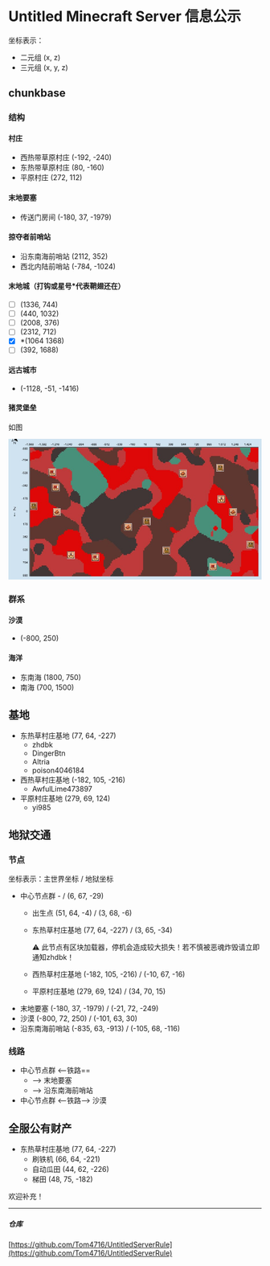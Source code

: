 # Untitled Minecraft Server 信息公示

坐标表示：

- 二元组 (x, z)
- 三元组 (x, y, z)

## chunkbase

### 结构

#### 村庄

- 西热带草原村庄 (-192, -240)
- 东热带草原村庄 (80, -160)
- 平原村庄 (272, 112)

#### 末地要塞

- 传送门房间 (-180, 37, -1979)

#### 掠夺者前哨站

- 沿东南海前哨站 (2112, 352)
- 西北内陆前哨站 (-784, -1024)

#### 末地城（打钩或星号*代表鞘翅还在）

- [ ] (1336, 744)
- [ ] (440, 1032)
- [ ] (2008, 376)
- [ ] (2312, 712)
- [x] *(1064 1368)
- [ ] (392, 1688)

#### 远古城市

- (-1128, -51, -1416)

#### 猪灵堡垒

如图

![](assets/猪灵堡垒.png "猪灵堡垒")

### 群系

#### 沙漠

- (-800, 250)

#### 海洋

- 东南海 (1800, 750)
- 南海 (700, 1500)

## 基地

- 东热草村庄基地 (77, 64, -227)
    - zhdbk
    - DingerBtn
    - Altria
    - poison4046184
- 西热草村庄基地 (-182, 105, -216)
    - AwfulLime473897
- 平原村庄基地 (279, 69, 124)
    - yi985

## 地狱交通

### 节点

坐标表示：主世界坐标 / 地狱坐标

- 中心节点群 - / (6, 67, -29)
    - 出生点 (51, 64, -4) / (3, 68, -6)
    - 东热草村庄基地 (77, 64, -227) / (3, 65, -34)

      :warning: 此节点有区块加载器，停机会造成较大损失！若不慎被恶魂炸毁请立即通知zhdbk！
    - 西热草村庄基地 (-182, 105, -216) / (-10, 67, -16)
    - 平原村庄基地 (279, 69, 124) / (34, 70, 15)
- 末地要塞 (-180, 37, -1979) / (-21, 72, -249)
- 沙漠 (-800, 72, 250) / (-101, 63, 30)
- 沿东南海前哨站 (-835, 63, -913) / (-105, 68, -116)

### 线路

- 中心节点群 <--铁路==
    - --> 末地要塞
    - --> 沿东南海前哨站
- 中心节点群 <--铁路--> 沙漠

## 全服公有财产

- 东热草村庄基地 (77, 64, -227)
    - 刷铁机 (66, 64, -221)
    - 自动瓜田 (44, 62, -226)
    - 梯田 (48, 75, -182)

欢迎补充！

---

##### 仓库

[https://github.com/Tom4716/UntitledServerRule](https://github.com/Tom4716/UntitledServerRule)
